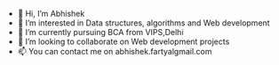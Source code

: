 - 👋 Hi, I’m Abhishek
- 👀 I’m interested in Data structures, algorithms and Web development
- 🌱 I’m currently pursuing BCA from VIPS,Delhi
- 💞️ I’m looking to collaborate on Web development projects
- 📫 You can contact me on abhishek.fartyalgmail.com 

<!---
AbhishekFartyal/AbhishekFartyal is a ✨ special ✨ repository because its `README.md` (this file) appears on your GitHub profile.
You can click the Preview link to take a look at your changes.
--->

